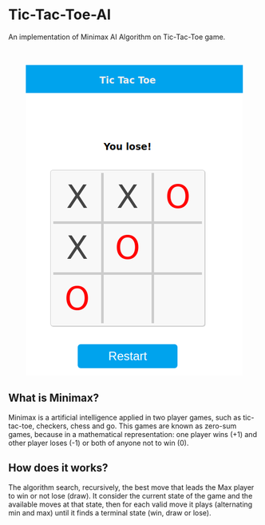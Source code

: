 # Tic-Tac-Toe-AI
An implementation of Minimax AI Algorithm on Tic-Tac-Toe game.<br><br><br>
<div align="center">
<img  src="images/img.png" class="center">
</div>
<div>
  <h2>What is Minimax?</h2>
  <p>Minimax is a artificial intelligence applied  in two player games, such as tic-tac-toe, checkers, chess and go. This games are known as zero-sum games, because in a mathematical representation: one player wins (+1) and other player loses (-1) or both of anyone not to win (0).</p>
  </div>
  
  <div  >
  <h2>How does it works?</h2>
  <p>The algorithm search, recursively, the best move that leads the Max player to win or not lose (draw). It consider the current state of the game and the      available moves at that state, then for each valid move it plays (alternating min and max) until it finds a terminal state (win, draw or lose).</p>
  </div>
  
